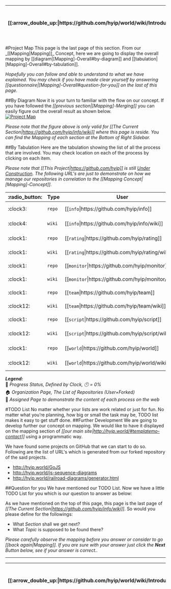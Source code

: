 <table>
  <thead>
    <tr>
      <th>[[:arrow_double_up:|https://github.com/hyip/world/wiki/Introduction]]</th>
      <th>[[:arrow_up_small:|https://github.com/hyipworld/hyipworld.github.io/wiki/Introduction]]</th>
      <th>[[:rewind:|Introduction]] [[Intro|Introduction]]</th>
      <th>[[:arrow_backward:|[Mapping]-Overall]] [[Prev|[Mapping]-Overall]]</th>
      <th>[[:repeat:|maps]] [[Reload|maps]]</th>
      <th>Last :arrow_forward:</th>
      <th>[[Next|https://github.com/hyip/rating]] [[:fast_forward:|https://github.com/hyip/rating]]</th>
      <th>[[:arrow_down_small:|https://github.com/hyip/rating]]</th>
      <th>[[:arrow_double_down:|https://github.com/hyip/rating/wiki/Introduction]]</th>
    </tr>
  </thead>
</table>
#Project Map
This page is the last page of this section. From our _[[Mapping|Mapping]]_ Concept, here we are going to display the overall mapping by [[diagram|[Mapping]-Overall#by-diagram]] and [[tabulation|[Mapping]-Overall#by-tabulation]].  

_Hopefully you can follow and able to understand to what we have explained. You may check if you have made clear yourself by answering [[questionnaire|[Mapping]-Overall#question-for-you]] on the last of this page._

##By Diagram
Now it is your turn to familiar with the flow on our concept. If you have followed the _[[previous section|[Mapping]-Merging]]_ you can easily figure out the overall result as shown below.  
[![Project Map](https://hyipworld.github.io/images/github/doc/info.png)](https://tophyipmonitor.wordpress.com/hyip-world/) 
 
_Please note that the figure above is only valid for [[The Current Section|https://github.com/hyip/info/wiki]] where this page is reside. You can find the Mapping of each section at the Bottom of Right Sidebar._

##By Tabulation
Here are the tabulation showing the list of all the process that are involved. You may check location on each of the process by clicking on each item.

_Please note that [[This Project|https://github.com/hyip]] is still <u>Under Construction</u>. The following URL's are just to demonstrate on how we manage our repositories in correlation to the [[Mapping Concept|[Mapping]-Concept]]._
<table>
  <thead>
    <tr>
      <th>:radio_button:</th>
      <th>Type</th>
      <th>User</th>
      <th>Organization</th>
      <th>Platform</th>
      <th>Team</th>
      <th>Channel</th>
    </tr>
  </thead>
  <tbody>
    <tr>
      <td scope="row">:clock3:</td>
      <td scope="row"><code>repo</code></td>
      <td>[[<code>info</code>|https://github.com/hyip/info]]</td>
      <td>[[:house:|https://github.com/hyipworld]] [[hyip <code>world</code>|https://github.com/hyipworld/hyipworld.github.io]]</td>
      <td scope="row">-</td>
      <td scope="row">-</td>
      <td scope="row">-</td>
    </tr>
    <tr>
      <td scope="row">:clock4:</td>
      <td scope="row"><code>wiki</code></td>
      <td>[[<code>info</code>|https://github.com/hyip/info/wiki]]</td>
      <td>[[:cinema:|http://hyip.world/]] [[hyip <code>world</code>|https://github.com/hyipworld/hyipworld.github.io/wiki]]</td>
      <td scope="row">-</td>
      <td scope="row">-</td>
      <td scope="row">-</td>
    </tr>
    <tr>
      <td scope="row">:clock1:</td>
      <td scope="row"><code>repo</code></td>
      <td>[[<code>rating</code>|https://github.com/hyip/rating]]</td>
      <td>[[:house:|https://github.com/hyipmonitor]] [[hyip <code>monitor</code>|https://github.com/hyipmonitor/hyipmonitor.github.io]] </td>
      <td scope="row">-</td>
      <td scope="row">-</td>
      <td scope="row">-</td>
    </tr>
    <tr>
      <td scope="row">:clock1:</td>
      <td scope="row"><code>wiki</code></td>
      <td>[[<code>rating</code>|https://github.com/hyip/rating/wiki]]</td>
      <td>[[:cinema:|http://hyipmonitors.info/]] [[hyip <code>monitor|https://github.com/hyipmonitor/hyipmonitor.github.io/wiki]]</code></td>
      <td scope="row">-</td>
      <td scope="row">-</td>
      <td scope="row">-</td>
    </tr>
    <tr>
      <td scope="row">:clock1:</td>
      <td scope="row"><code>repo</code></td>
      <td>[[<code>monitor</code>|https://github.com/hyip/monitor]]</td>
      <td>[[:house:|https://github.com/hyiprating]] [[hyip <code>rating|https://github.com/hyiprating/hyiprating.github.io]]</code></td>
      <td scope="row">-</td>
      <td scope="row">-</td>
      <td scope="row">-</td>
    </tr>
    <tr>
      <td scope="row">:clock1:</td>
      <td scope="row"><code>wiki</code></td>
      <td>[[<code>monitor</code>|https://github.com/hyip/monitor/wiki]]</td>
      <td>[[:cinema:|http://tophyips.info/]] [[hyip <code>rating|https://github.com/hyiprating/hyiprating.github.io/wiki]]</code></td>
      <td scope="row">-</td>
      <td scope="row">-</td>
      <td scope="row">-</td>
    </tr>
    <tr>
      <td scope="row">:clock1:</td>
      <td scope="row"><code>repo</code></td>
      <td>[[<code>team</code>|https://github.com/hyip/team]]</td>
      <td>[[:house:|https://github.com/hyipscript]] [[hyip <code>script|https://github.com/hyipscript/hyipscript.github.io]]</code></td>
      <td scope="row">-</td>
      <td scope="row">-</td>
      <td scope="row">-</td>
    </tr>
    <tr>
      <td scope="row">:clock12:</td>
      <td scope="row"><code>wiki</code></td>
      <td>[[<code>team</code>|https://github.com/hyip/team/wiki]]</td>
      <td>[[:cinema:|http://hyipscript.info/]] [[hyip <code>script|https://github.com/hyipscript/hyipscript.github.io/wiki]]</code></td>
      <td scope="row">-</td>
      <td scope="row">-</td>
      <td scope="row">-</td>
    </tr>
    <tr>
      <td scope="row">:clock1:</td>
      <td scope="row"><code>repo</code></td>
      <td>[[<code>script</code>|https://github.com/hyip/script]]</td>
      <td>[[:house:|https://github.com/hyipteam]] [[hyip <code>team|https://github.com/hyipteam/hyipteam.github.io]]</code></td>
      <td scope="row">-</td>
      <td scope="row">-</td>
      <td scope="row">-</td>
    </tr>
    <tr>
      <td scope="row">:clock12:</td>
      <td scope="row"><code>wiki</code></td>
      <td>[[<code>script</code>|https://github.com/hyip/script/wiki]]</td>
      <td>[[:cinema:|http://team.hyip.world/]] [[hyip <code>team</code>|https://github.com/hyipteam/hyipteam.github.io/wiki]]</td>
      <td scope="row">-</td>
      <td scope="row">-</td>
      <td scope="row">-</td>
    </tr>
    <tr>
      <td scope="row">:clock1:</td>
      <td scope="row"><code>repo</code></td>
      <td>[[<code>world</code>|https://github.com/hyip/world]]</td>
      <td>[[:house:|https://github.com/hyipinfo]] [[hyip <code>info</code>|https://github.com/hyipinfo/hyipinfo.github.io]]</td>
      <td scope="row">-</td>
      <td scope="row">-</td>
      <td scope="row">-</td>
    </tr>
    <tr>
      <td scope="row">:clock12:</td>
      <td scope="row"><code>wiki</code></td>
      <td>[[<code>world</code>|https://github.com/hyip/world/wiki]]</td>
      <td>[[:cinema:|http://info.hyip.world/]] [[hyip <code>info</code>|https://github.com/hyipinfo/hyipinfo.github.io/wiki]]</td>
      <td scope="row">-</td>
      <td scope="row">-</td>
      <td scope="row">-</td>
    </tr>
  </tbody>
</table>

**_Legend:_**  
:radio_button: _Progress Status, Defined by Clock, :clock12: = 0%_  
:house: _Organization Page, The List of Repositories (User+Forked)_  
:cinema: _Assigned Page to demonstrate the content of each process on the web_  

#TODO List
No matter whether your lists are work related or just for fun. No matter what you’re planning, how big or small the task may be, TODO list makes it easy to get stuff done. 
##Further Development
We are going to develop further our concept on mapping. We would like to have it displayed on the mapping section of _[[our main site|http://hyip.world/#templatemo-contact]]_ using a programmatic way. 

We have found some projects on GitHub that we can start to do so. Following are the list of URL's which is generated from our forked repository of the said projects.
 
- http://hyip.world/GoJS  
- http://hyip.world/js-sequence-diagrams  
- http://hyip.world/railroad-diagrams/generator.html 
 
##Question for you
We have mentioned our TODO List. Now we have a little TODO List for you which is our question to answer as below: 

As we have mentioned on the top of this page, this page is the last page of _[[The Current Section|https://github.com/hyip/info/wiki]]_. So would you please define for the followings:
* What _Section_ shall we get next? 
* What _Topic_ is supposed to be found there?   
 
_Please carefully observe the mapping before you answer or consider to go [[back again|Mapping]]. If you are sure with your answer just click the **Next** Button below, see if your answer is correct.._
***
<table>
  <thead>
    <tr>
      <th>[[:arrow_double_up:|https://github.com/hyip/world/wiki/Introduction]]</th>
      <th>[[:arrow_up_small:|https://github.com/hyipworld/hyipworld.github.io/wiki/Introduction]]</th>
      <th>[[:rewind:|Introduction]] [[Intro|Introduction]]</th>
      <th>[[:arrow_backward:|[Mapping]-Overall]] [[Prev|[Mapping]-Overall]]</th>
      <th>[[:repeat:|maps]] [[Reload|maps]]</th>
      <th>Last :arrow_forward:</th>
      <th>[[Next|https://github.com/hyip/rating]] [[:fast_forward:|https://github.com/hyip/rating]]</th>
      <th>[[:arrow_down_small:|https://github.com/hyip/rating]]</th>
      <th>[[:arrow_double_down:|https://github.com/hyip/rating/wiki/Introduction]]</th>
    </tr>
  </thead>
</table>